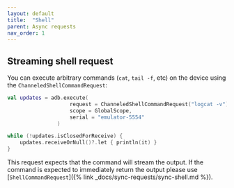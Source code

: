 ```yaml
---
layout: default
title:  "Shell"
parent: Async requests
nav_order: 1
---
```


## Streaming shell request 

You can execute arbitrary commands (`cat`, `tail -f`, etc) on the device using the `ChanneledShellCommandRequest`:

```kotlin
val updates = adb.execute(
                    request = ChanneledShellCommandRequest("logcat -v"),
                    scope = GlobalScope,
                    serial = "emulator-5554"
                )

while (!updates.isClosedForReceive) {
    updates.receiveOrNull()?.let { println(it) }
}
```

This request expects that the command will stream the output. If the command is expected to immediately return the output please use
 [`ShellCommandRequest`]({% link _docs/sync-requests/sync-shell.md %}).
 